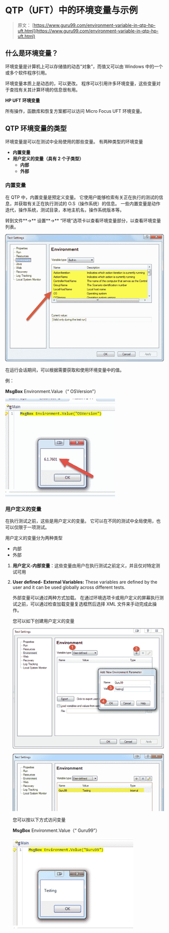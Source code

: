 # QTP（UFT）中的环境变量与示例

> 原文： [https://www.guru99.com/environment-variable-in-qtp-hp-uft.html](https://www.guru99.com/environment-variable-in-qtp-hp-uft.html)

## 什么是环境变量？

环境变量是计算机上可以存储值的动态“对象”，而值又可以由 Windows 中的一个或多个软件程序引用。

环境变量本质上是动态的，可以更改。 程序可以引用许多环境变量，这些变量对于查找有关其计算环境的信息很有用。

**HP UFT 环境变量**

所有操作，函数库和恢复方案都可以访问 Micro Focus UFT 环境变量。

## QTP 环境变量的类型

环境变量是可以在测试中全局使用的那些变量。 有两种类型的环境变量

*   **内置变量**
*   **用户定义的变量（具有 2 个子类型）**
    *   **内部**
    *   **外部**

### 内置变量

在 QTP 中，内置变量是预定义变量。 它使用户能够检索有关正在执行的测试的信息，并获取有关正在执行测试的 O.S（操作系统）的信息。 一些内置变量是动作迭代，操作系统，测试目录，本地主机名，操作系统版本等。

转到文件**->** 设置**->** “环境”选项卡以查看环境变量部分，以查看环境变量列表。

![Environment Variable in QTP  ](img/1a37a0618696d92f84c2d40a80460b69.png "Environment Variable in QTP  ")

在运行会话期间，可以根据需要获取和使用环境变量中的值。

例：

**MsgBox** Environment.Value（“ OSVersion”）

![Environment Variable in QTP  ](img/9c4c198da606f1b4d58e2b18c17551cc.png "Environment Variable in QTP  ")

### 用户定义的变量

在执行测试之前，这些是用户定义的变量。 它可以在不同的测试中全局使用，也可以仅限于一项测试。

用户定义的变量分为两种类型

*   内部
*   外部

1.  **用户定义-内部变量**：这些变量由用户在执行测试之前定义，并且仅对特定测试可用
2.  **User defined- External Variables:** These variables are defined by the user and it can be used globally across different tests.

    外部变量可以通过两种方式加载。 在通过环境选项卡或用户定义的屏幕执行测试之前，可以通过检查加载变量复选框然后选择 XML 文件来手动完成此操作。

    您可以如下创建用户定义的变量

    ![Environment Variable in QTP  ](img/98bca710775f72a23551270de5796e73.png "Environment Variable in QTP  ")

    ![Environment Variable in QTP  ](img/91939194a03e4e1d89e35ae8281a081f.png "Environment Variable in QTP  ")

    您可以按以下方式访问变量

    **MsgBox** Environment.Value（“ Guru99”）

    ![Environment Variable in QTP  ](img/50b3440b88f27bf680d2dde0636ef69d.png "Environment Variable in QTP  ")